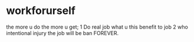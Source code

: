 # workforurself
the more u do the more u get; 
1 Do real job what u this benefit to job
2 who intentional injury the job will be ban FOREVER.
